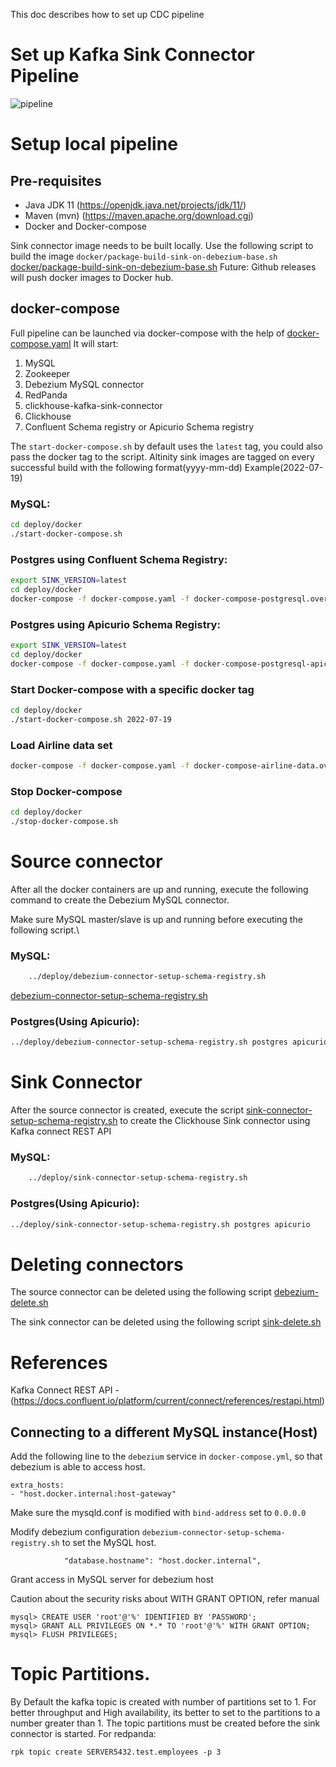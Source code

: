 This doc describes how to set up CDC pipeline

# Set up Kafka Sink Connector Pipeline

![pipeline](img/pipeline.png)

# Setup local pipeline

## Pre-requisites
- Java JDK 11 (https://openjdk.java.net/projects/jdk/11/)
- Maven (mvn) (https://maven.apache.org/download.cgi)
- Docker and Docker-compose

Sink connector image needs to be built locally.
Use the following script to build the image
`docker/package-build-sink-on-debezium-base.sh`
[docker/package-build-sink-on-debezium-base.sh](../docker/package-build-sink-on-debezium-base.sh)
Future: Github releases will push docker images to Docker hub.

## docker-compose
Full pipeline can be launched via docker-compose with the help of [docker-compose.yaml][docker-compose.yaml]
It will start:
1. MySQL
2. Zookeeper
3. Debezium MySQL connector
4. RedPanda
5. clickhouse-kafka-sink-connector
6. Clickhouse
7. Confluent Schema registry or Apicurio Schema registry

The `start-docker-compose.sh` by default uses the `latest` tag, you could also pass the docker tag to the script.
Altinity sink images are tagged on every successful build with the following format(yyyy-mm-dd) Example(2022-07-19)

### MySQL:
```bash
cd deploy/docker
./start-docker-compose.sh 
```

### Postgres using Confluent Schema Registry:
```bash
export SINK_VERSION=latest
cd deploy/docker
docker-compose -f docker-compose.yaml -f docker-compose-postgresql.override.yaml up
```

### Postgres using Apicurio Schema Registry:
```bash
export SINK_VERSION=latest
cd deploy/docker
docker-compose -f docker-compose.yaml -f docker-compose-postgresql-apicurio-schema-registry.override.yaml up
```

### Start Docker-compose with a specific docker tag
```bash
cd deploy/docker
./start-docker-compose.sh 2022-07-19
```

### Load Airline data set
```bash
docker-compose -f docker-compose.yaml -f docker-compose-airline-data.override.yaml up
```
### Stop Docker-compose
```bash
cd deploy/docker
./stop-docker-compose.sh
```
# Source connector
After all the docker containers are up and running, execute the following command
to create the Debezium MySQL connector.

Make sure MySQL master/slave is up and running before executing the following script.\

### MySQL:
```bash
    ../deploy/debezium-connector-setup-schema-registry.sh
```
[debezium-connector-setup-schema-registry.sh](../deploy/debezium-connector-setup-schema-registry.sh)

### Postgres(Using Apicurio):
```bash
../deploy/debezium-connector-setup-schema-registry.sh postgres apicurio
```

# Sink Connector
After the source connector is created, 
execute the script [sink-connector-setup-schema-registry.sh](../deploy/sink-connector-setup-schema-registry.sh)
to create the Clickhouse Sink connector using Kafka connect REST API

### MySQL:
```bash
    ../deploy/sink-connector-setup-schema-registry.sh
```
### Postgres(Using Apicurio):
```bash
../deploy/sink-connector-setup-schema-registry.sh postgres apicurio
```

# Deleting connectors
The source connector can be deleted using the following script
[debezium-delete.sh](../deploy/debezium-delete.sh)

The sink connector can be deleted using the following script
[sink-delete.sh](../deploy/sink-delete.sh)

# References
Kafka Connect REST API - (https://docs.confluent.io/platform/current/connect/references/restapi.html)

[docker-compose.yaml]: ../deploy/docker/docker-compose-apicurio-schema-registry.override.yaml
[Dockerfile]: ../docker/Dockerfile-sink-on-debezium-base-image

## Connecting to a different MySQL instance(Host)

Add the following line to the `debezium` service in `docker-compose.yml`,
so that debezium is able to access host.
```
extra_hosts:
- "host.docker.internal:host-gateway"
```
Make sure the mysqld.conf is modified with `bind-address` set to `0.0.0.0`

Modify debezium configuration `debezium-connector-setup-schema-registry.sh` 
to set the MySQL host.
```
            "database.hostname": "host.docker.internal",
```

Grant access in MySQL server for debezium host

Caution about the security risks about WITH GRANT OPTION, refer manual
```
mysql> CREATE USER 'root'@'%' IDENTIFIED BY 'PASSWORD';
mysql> GRANT ALL PRIVILEGES ON *.* TO 'root'@'%' WITH GRANT OPTION;
mysql> FLUSH PRIVILEGES;
```
# Topic Partitions.
By Default the kafka topic is created with number of partitions set to 1.
For better throughput and High availability, its better to set to the partitions
to a number greater than 1.
The topic partitions must be created before the sink connector is started.
For redpanda:
```
rpk topic create SERVER5432.test.employees -p 3
```
